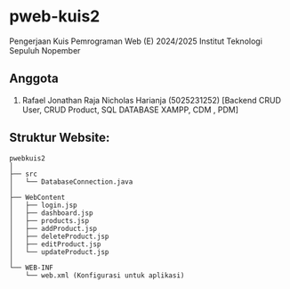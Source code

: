 # pweb-kuis2
Pengerjaan Kuis Pemrograman Web (E) 2024/2025 Institut Teknologi Sepuluh Nopember

## Anggota 
1. Rafael Jonathan Raja Nicholas Harianja (5025231252) [Backend CRUD User, CRUD Product, SQL DATABASE XAMPP, CDM , PDM]


## Struktur Website:
```
pwebkuis2
│
├── src
│   └── DatabaseConnection.java
│
├── WebContent
│   ├── login.jsp
│   ├── dashboard.jsp
│   ├── products.jsp
│   ├── addProduct.jsp
│   ├── deleteProduct.jsp
│   ├── editProduct.jsp
│   └── updateProduct.jsp
│
└── WEB-INF
    └── web.xml (Konfigurasi untuk aplikasi)
```
